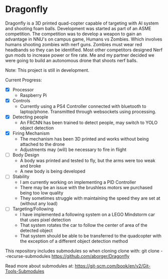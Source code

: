 # Dragonfly
Dragonfly is a 3D printed quad-copter capable of targeting with AI system and shooting foam balls. Development was started as part of an ASME competition. The competition was to develop a weapon to gain an advantage in NNU's on campus game, Humans vs Zombies. Which involves humans shooting zombies with nerf guns. Zombies must wear red headbands so they can be identified. Most other competitors designed Nerf gun mods to increase power or fire rate. Me and my partner decided we were going to build an autonomous drone that shoots nerf balls.

Note: This project is still in development.

Current Progress:
- [x] Processor
  - Raspberry Pi
- [x] Controls 
  - Currently using a PS4 Controller connected with bluetooth to laptop/phone. Transmitted through websockets using processing.
- [x] Detecting people 
  - An FRCNN has been trained to detect people, may switch to YOLO object detection
- [x] Firing Mechanism 
  - The mechanism has been 3D printed and works without being attached to the drone
  - Adjustments may (will) be necessary to fire in flight
- [ ] Body Design
  - A body was printed and tested to fly, but the arms were too weak and broke
  - A new body is being developed
- [ ] Stability
  - I am currently working on implementing a PID Controller
  - There may be an issue with the brushless motors we purchased being too low quality
  - They sometimes struggle with maintaining the speed they are set at (without any load)
- [ ] Targeting/Following
  - I have implemented a following system on a LEGO Mindstorm car that uses pixel detection
  - That system rotates the car to follow the center of area of the detected object
  - That system should be able to be transferred to the quadcopter with the exception of a different object detection method


This repository includes submodules so when cloning clone with:
git clone --recurse-submodules https://github.com/aborger/Dragonfly

Read more about submodules at:
https://git-scm.com/book/en/v2/Git-Tools-Submodules
